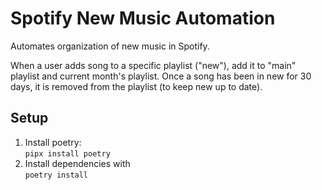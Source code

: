 # Spotify New Music Automation

Automates organization of new music in Spotify.

When a user adds song to a specific playlist ("new"), add it to "main" playlist and current month's playlist. Once a song has been in new for 30 days, it is removed from the playlist (to keep new up to date).

## Setup
1. Install poetry: \
    `pipx install poetry`
2. Install dependencies with \
   `poetry install`

